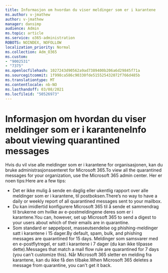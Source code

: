 ```yaml
---
title: Informasjon om hvordan du viser meldinger som er i karantene
ms.author: v-jmathew
author: v-jmathew
manager: dansimp
audience: Admin
ms.topic: article
ms.service: o365-administration
ROBOTS: NOINDEX, NOFOLLOW
localization_priority: Normal
ms.collection: Adm_O365
ms.custom:
- "9002531"
- "7375"
ms.openlocfilehash: 1027243d90562a9ad7389400b206a6d29845f71a
ms.sourcegitcommit: 1f998ca586c90330fde515525432072f766d485b
ms.translationtype: MT
ms.contentlocale: nb-NO
ms.lasthandoff: 03/08/2021
ms.locfileid: "50526973"
---
```

# <a name="info-about-viewing-quarantined-messages"></a><span data-ttu-id="5bce9-102">Informasjon om hvordan du viser meldinger som er i karantene</span><span class="sxs-lookup"><span data-stu-id="5bce9-102">Info about viewing quarantined messages</span></span>

<span data-ttu-id="5bce9-103">Hvis du vil vise alle meldinger som er i karantene for organisasjonen, kan du bruke administrasjonssenteret for Microsoft 365.</span><span class="sxs-lookup"><span data-stu-id="5bce9-103">To view all the quarantined messages for your organization, use the Microsoft 365 admin center.</span></span> <span data-ttu-id="5bce9-104">Her er noen tips:</span><span class="sxs-lookup"><span data-stu-id="5bce9-104">Here are a few tips:</span></span>

- <span data-ttu-id="5bce9-105">Det er ikke mulig å sende en daglig eller ukentlig rapport over alle meldinger som er i karantene, til postboksen.</span><span class="sxs-lookup"><span data-stu-id="5bce9-105">There’s no way to have a daily or weekly report of all quarantined messages sent to your mailbox.</span></span>
- <span data-ttu-id="5bce9-106">Du kan imidlertid konfigurere Microsoft 365 til å sende et sammendrag til brukerne om hvilke av e-postmeldingene deres som er i karantene.</span><span class="sxs-lookup"><span data-stu-id="5bce9-106">You can, however, set up Microsoft 365 to send a digest to your users about which of their emails are in quarantine.</span></span>
- <span data-ttu-id="5bce9-107">Som standard er søppelpost, masseutsendelse og phishing-meldinger satt i karantene i 15 dager.</span><span class="sxs-lookup"><span data-stu-id="5bce9-107">By default, spam, bulk, and phishing messages are quarantined for 15 days.</span></span> <span data-ttu-id="5bce9-108">Meldinger som samsvarer med en e-postflytregel, er satt i karantene i 7 dager (du kan ikke tilpasse dette).</span><span class="sxs-lookup"><span data-stu-id="5bce9-108">Messages that match a mail flow rule are quarantined for 7 days (you can't customize this).</span></span> <span data-ttu-id="5bce9-109">Når Microsoft 365 sletter en melding fra karantene, kan du ikke få den tilbake.</span><span class="sxs-lookup"><span data-stu-id="5bce9-109">When Microsoft 365 deletes a message from quarantine, you can't get it back.</span></span>
